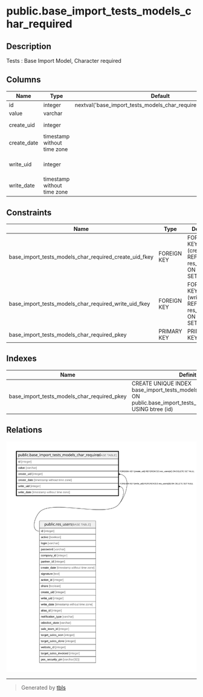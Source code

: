 # public.base_import_tests_models_char_required

## Description

Tests : Base Import Model, Character required

## Columns

| Name | Type | Default | Nullable | Children | Parents | Comment |
| ---- | ---- | ------- | -------- | -------- | ------- | ------- |
| id | integer | nextval('base_import_tests_models_char_required_id_seq'::regclass) | false |  |  |  |
| value | varchar |  | false |  |  | Value |
| create_uid | integer |  | true |  | [public.res_users](public.res_users.md) | Created by |
| create_date | timestamp without time zone |  | true |  |  | Created on |
| write_uid | integer |  | true |  | [public.res_users](public.res_users.md) | Last Updated by |
| write_date | timestamp without time zone |  | true |  |  | Last Updated on |

## Constraints

| Name | Type | Definition |
| ---- | ---- | ---------- |
| base_import_tests_models_char_required_create_uid_fkey | FOREIGN KEY | FOREIGN KEY (create_uid) REFERENCES res_users(id) ON DELETE SET NULL |
| base_import_tests_models_char_required_write_uid_fkey | FOREIGN KEY | FOREIGN KEY (write_uid) REFERENCES res_users(id) ON DELETE SET NULL |
| base_import_tests_models_char_required_pkey | PRIMARY KEY | PRIMARY KEY (id) |

## Indexes

| Name | Definition |
| ---- | ---------- |
| base_import_tests_models_char_required_pkey | CREATE UNIQUE INDEX base_import_tests_models_char_required_pkey ON public.base_import_tests_models_char_required USING btree (id) |

## Relations

![er](public.base_import_tests_models_char_required.svg)

---

> Generated by [tbls](https://github.com/k1LoW/tbls)
